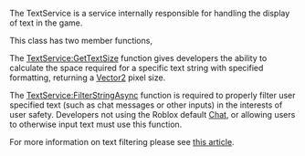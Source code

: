 The TextService is a service internally responsible for handling the display of text in the game.

This class has two member functions,

The [TextService:GetTextSize](https://developer.roblox.com/en-us/api-reference/function/TextService/GetTextSize) function gives developers the ability to calculate the space required for a specific text string with specified formatting, returning a [Vector2](https://developer.roblox.com/en-us/api-reference/datatype/Vector2) pixel size.

The [TextService:FilterStringAsync](https://developer.roblox.com/en-us/api-reference/function/TextService/FilterStringAsync) function is required to properly filter user specified text (such as chat messages or other inputs) in the interests of user safety. Developers not using the Roblox default [Chat](https://developer.roblox.com/en-us/api-reference/class/Chat), or allowing users to otherwise input text must use this function.

For more information on text filtering please see [this article](http://robloxdev.com/articles/Text-and-Chat-Filtering).
